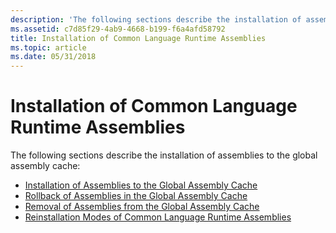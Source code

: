 ```yaml
---
description: 'The following sections describe the installation of assemblies to the global assembly cache:'
ms.assetid: c7d85f29-4ab9-4668-b199-f6a4afd58792
title: Installation of Common Language Runtime Assemblies
ms.topic: article
ms.date: 05/31/2018
---
```


# Installation of Common Language Runtime Assemblies

The following sections describe the installation of assemblies to the global assembly cache:

-   [Installation of Assemblies to the Global Assembly Cache](installation-of-assemblies-to-the-global-assembly-cache.md)
-   [Rollback of Assemblies in the Global Assembly Cache](rollback-of-assemblies-in-the-global-assembly-cache.md)
-   [Removal of Assemblies from the Global Assembly Cache](removal-of-assemblies-from-the-global-assembly-cache.md)
-   [Reinstallation Modes of Common Language Runtime Assemblies](reinstallation-modes-of-common-language-runtime-assemblies.md)

 

 



